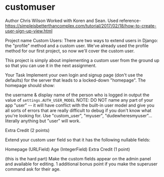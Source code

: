 # customuser
Author Chris Wilson
Worked with Koren and Sean. 
Used reference-https://simpleisbetterthancomplex.com/tutorial/2017/02/18/how-to-create-user-sign-up-view.html

Project name Custom Users:
There are two ways to extend users in Django: the "profile" method and a custom user. We've already used the profile method for our first project, so now we'll cover the custom user.

This project is simply about implementing a custom user from the ground up so that you can use it in the next assignment.

Your Task
Implement your own login and signup page (don't use the defaults) for the server that leads to a locked-down "homepage". The homepage should show:

the username & display name of the person who is logged in
output the value of `settings.AUTH_USER_MODEL`
NOTE: DO NOT name any part of your app "user" -- it will have conflict with the built-in user model and give you all sorts of errors that are really difficult to debug if you don't know what you're looking for. Use "custom_user", "myuser", "dudewheresmyuser"... literally anything but "user" will work.

Extra Credit (2 points)

Extend your custom user field so that it has the following nullable fields:

Homepage (URLField)
Age (IntegerField)
Extra Credit (1 point)

(this is the hard part) Make the custom fields appear on the admin panel and available for editing. 1 additional bonus point if you make the superuser command ask for their age.